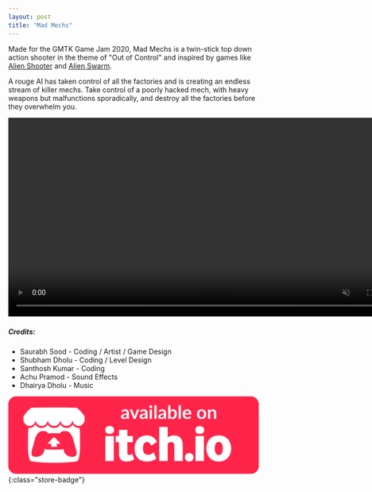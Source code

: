 ```yaml
---
layout: post
title: "Mad Mechs"
---
```


Made for the GMTK Game Jam 2020, Mad Mechs is a twin-stick top down action shooter in the theme of "Out of Control" and inspired by games like [Alien Shooter](https://store.steampowered.com/app/33100/Alien_Shooter/) and [Alien Swarm](https://store.steampowered.com/app/630/Alien_Swarm/).

A rouge AI has taken control of all the factories and is creating an endless stream of killer mechs. Take control of a poorly hacked mech, with heavy weapons but malfunctions sporadically, and destroy all the factories before they overwhelm you. 

<video autoplay muted loop class="post-video" width="800">
      <source src="/assets/media/madmechs_gameplay.mp4" type="video/mp4">
</video>

##### Credits:
- Saurabh Sood - Coding / Artist / Game Design
- Shubham Dholu - Coding / Level Design
- Santhosh Kumar - Coding
- Achu Pramod - Sound Effects
- Dhairya Dholu - Music

[![itch.io Store Link](/assets/media/itch-store-badge.svg)](https://xsoodx.itch.io/mad-mechs){:class="store-badge"}